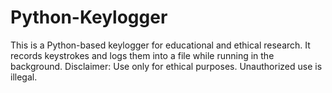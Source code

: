 # Python-Keylogger
This is a Python-based keylogger for educational and ethical research. It records keystrokes and logs them into a file while running in the background.  Disclaimer: Use only for ethical purposes. Unauthorized use is illegal.
